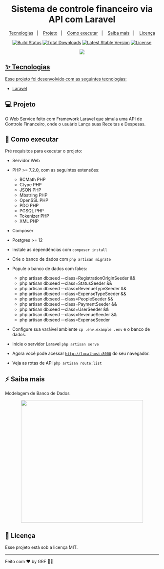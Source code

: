 <h1 align="center">Sistema de controle financeiro via API com Laravel</h1>

<p align="center">
  <a href="#-tecnologias">Tecnologias</a>&nbsp;&nbsp;&nbsp;|&nbsp;&nbsp;&nbsp;
  <a href="#-projeto">Projeto</a>&nbsp;&nbsp;&nbsp;|&nbsp;&nbsp;&nbsp;
  <a href="#-como-executar">Como executar</a>&nbsp;&nbsp;&nbsp;|&nbsp;&nbsp;&nbsp;
  <a href="#-saiba-mais">Saiba mais</a>&nbsp;&nbsp;&nbsp;|&nbsp;&nbsp;&nbsp;
  <a href="#-licença">Licença</a>
</p>

<p align="center">
<a href="https://travis-ci.org/laravel/framework"><img src="https://travis-ci.org/laravel/framework.svg" alt="Build Status"></a>
<a href="https://packagist.org/packages/laravel/framework"><img src="https://img.shields.io/packagist/dt/laravel/framework" alt="Total Downloads"></a>
<a href="https://packagist.org/packages/laravel/framework"><img src="https://img.shields.io/packagist/v/laravel/framework" alt="Latest Stable Version"></a>
<a href="https://packagist.org/packages/laravel/framework"><img src="https://img.shields.io/packagist/l/laravel/framework" alt="License"></a>
</p>

<p align="center"><a href="https://laravel.com" target="_blank"><img src="https://user-images.githubusercontent.com/48185499/144947473-84c56550-2d8d-4532-adf5-697a849541c6.png" </a></p>

## ✨ Tecnologias

Esse projeto foi desenvolvido com as seguintes tecnologias:

- [Laravel](https://laravel.com/)

## 💻 Projeto

O Web Service feito com Framework Laravel que simula uma API de Controle Financeiro, onde o usuário Lança suas Receitas e Despesas.


## 🚀 Como executar

Pré requisitos para executar o projeto:

- Servidor Web
- PHP >= 7.2.0, com as seguintes extensões:
    - BCMath PHP
    - Ctype PHP
    - JSON PHP
    - Mbstring PHP
    - OpenSSL PHP
    - PDO PHP
    - PGSQL PHP
    - Tokenizer PHP
    - XML PHP
- Composer
- Postgres >= 12

- Instale as dependências com `composer install`
- Crie o banco de dados com `php artisan migrate`
- Popule o banco de dados com fakes:

  - php artisan db:seed --class=RegistrationOriginSeeder &&
  - php artisan db:seed --class=StatusSeeder &&
  - php artisan db:seed --class=RevenueTypeSeeder &&
  - php artisan db:seed --class=ExpenseTypeSeeder &&
  - php artisan db:seed --class=PeopleSeeder &&
  - php artisan db:seed --class=PaymentSeeder &&
  - php artisan db:seed --class=UserSeeder &&
  - php artisan db:seed --class=RevenueSeeder &&
  - php artisan db:seed --class=ExpenseSeeder

- Configure sua varáivel ambiente `cp .env.example .env` e o banco de dados.
- Inicie o servidor Laravel `php artisan serve`
- Agora você pode acessar [`http://localhost:8000`](http://localhost:8000) do seu navegador.
- Veja as rotas de API `php artisan route:list`

## ⚡️ Saiba mais

Modelagem de Banco de Dados

<p align="center"><img src="https://user-images.githubusercontent.com/48185499/144934015-7183fae2-6d34-4bfc-a17e-43ee38acfbfc.png" width="400"></p>

## 📄 Licença

Esse projeto está sob a licença MIT.

---

Feito com ♥ by GRF 👋🏻
